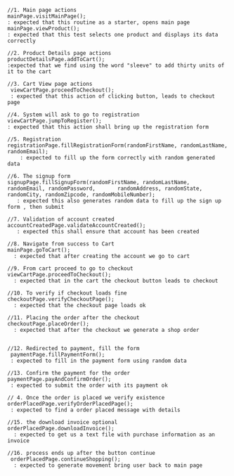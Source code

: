  
    //1. Main page actions
    mainPage.visitMainPage();  
    : expected that this routine as a starter, opens main page 
    mainPage.viewProduct();    
    : expected that this test selects one product and displays its data correctly

    //2. Product Details page actions
    productDetailsPage.addToCart();  
    :expected that we find using the word "sleeve" to add thirty units of it to the cart 

    //3. Cart View page actions
     viewCartPage.proceedToCheckout(); 
     : expected that this action of clicking button, leads to checkout page

    //4. System will ask to go to registration
    viewCartPage.jumpToRegister();   
    : expected that this action shall bring up the registration form

    //5. Registration
    registrationPage.fillRegistrationForm(randomFirstName, randomLastName, randomEmail);
        : expected to fill up the form correctly with random generated data
        
    //6. The signup form 
    signupPage.fillSignupForm(randomFirstName, randomLastName, randomEmail, randomPassword,       randomAddress, randomState, randomCity, randomZipcode, randomMobileNumber);
       : expected this also generates random data to fill up the sign up form , then submit

    //7. Validation of account created
    accountCreatedPage.validateAccountCreated();
       : expected this shall ensure that account has been created

    //8. Navigate from success to Cart
    mainPage.goToCart();
      : expected that after creating the account we go to cart

    //9. From cart proceed to go to checkout
    viewCartPage.proceedToCheckout();
      : expected that in the cart the checkout button leads to checkout

    //10. To verify if checkout loads fine
    checkoutPage.verifyCheckoutPage();
      : expected that the checkout page loads ok

    //11. Placing the order after the checkout
    checkoutPage.placeOrder();
      : expected that after the checkout we generate a shop order

    
    //12. Redirected to payment, fill the form
     paymentPage.fillPaymentForm();
     : expected to fill in the payment form using random data
     
    //13. Confirm the payment for the order   
    paymentPage.payAndConfirmOrder();
     : expected to submit the order with its payment ok

    // 4. Once the order is placed we verify existence
    orderPlacedPage.verifyOrderPlacedPage();
     : expected to find a order placed message with details

    //15. the download invoice optional
    orderPlacedPage.downloadInvoice();
      : expected to get us a text file with purchase information as an invoice

    //16. process ends up after the button continue
     orderPlacedPage.continueShopping();
      : expected to generate movement bring user back to main page
  
 
